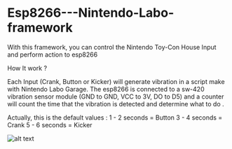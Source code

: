 # Esp8266---Nintendo-Labo-framework
With this framework, you can control the Nintendo Toy-Con House Input and perform action to esp8266


How It work ?

Each Input (Crank, Button or Kicker) will generate vibration in a script make with Nintendo Labo Garage.
The esp8266 is connected to a sw-420 vibration sensor module (GND to GND, VCC to 3V, DO to D5) and a counter will count the time that the vibration is detected and determine what to do .


Actually, this is the default values : 
1 - 2 seconds = Button
3 - 4 seconds = Crank
5 - 6 seconds = Kicker

![alt text](https://image.noelshack.com/fichiers/2018/20/2/1526378386-esp-sw.png)

